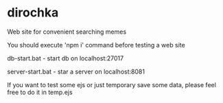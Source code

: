 # dirochka
Web site for convenient searching memes


You should execute 'npm i' command before testing a web site


db-start.bat - start db on localhost:27017

server-start.bat - star a server on localhost:8081


If you want to test some ejs or just temporary save some data, please feel free to do it in temp.ejs
